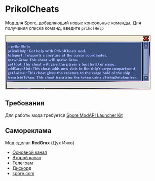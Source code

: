 # PrikolCheats
Мод для Spore, добавляющий новые консольные команды. Для получения списка команд, введите `prikolHelp`

![preview](Preview.png)

## Требования
Для работы мода требуется [Spore ModAPI Launcher Kit](http://davoonline.com/sporemodder/rob55rod/ModAPI/Public/index.html)

## Самореклама

Мод сделал **RedGrox** (Дух Ияхо)

* [Основной канал](https://www.youtube.com/c/ДухИяхо)
* [Второй канал](https://www.youtube.com/c/КрутойДухИяхо2013)
* [Телеграм](https://t.me/SporeRedGroxMods)
* [Дискорд](https://discord.gg/Wk5XWWewRh)
* [spore.com](http://www.spore.com/view/myspore/RedGrox)
